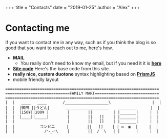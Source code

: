 +++
title = "Contacts"
date = "2019-01-25"
author = "Alex"
+++

# Contacting me

If you want to contact me in any way, such as if you think the blog is so good that you want to reach out to me, here's how.

- **MAIL**
  - You really don't need to know my email, but if you need it it is [**here**](example.com)
- [**Site code**](https://github.com/anotherwong/examplesite) Here's the base code from this site.
- **really nice, custom duotone** syntax highlighting based on [**PrismJS**](https://prismjs.com)
- mobile friendly layout
```
===================================================================
============================FAMILY MART============================
===================================================================
|  |   ____   ____       /___________________\                  |  |
|  |  |御田 ||うどん|       ___________________    ________      |  |
|  |  |150¥||200¥ |        |        ||         | |_______|     |  |
|  |  |____||_____|        |        ||   []    | |_______|     |  |
|  |                       |        ||   []    | |_______|     |  |
|  |           コンビニ     |        ||   []    | | ▭  ▣  |     |  |
|  |             /ᐠ-ꞈ-ᐟ\    |        ||  /  \   | |       |     |  |
```
